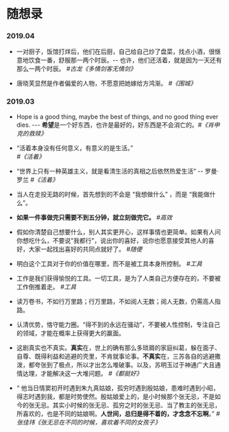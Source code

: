 # 随想录
### 2019.04
- 一对厨子，饭馆打烊后，他们在后厨，自己给自己炒了盘菜，找点小酒，很惬意地饮食一番，舒服那一两个时辰。-- 也许，他们还活着，就是因为一天还有那么一两个时辰。
*#古龙《多情剑客无情剑》*

- 唐晓芙显然是作者偏爱的人物，不愿意把她嫁给方鸿渐。
*#《围城》*

### 2019.03
- Hope is a good thing, maybe the best of things, and no good thing ever dies. --- **希望**是一个好东西，也许是最好的，好东西是不会消亡的。*#《肖申克的救赎》*

- “活着本身没有任何意义，有意义的是生活。”  
*#《活着》*

- “世界上只有一种英雄主义，就是看清生活的真相之后依然热爱生活” -- 罗曼·罗兰
*#《活着》*

- 当人在走投无路的时候，首先想到的不会是 “我想做什么” ，而是 “我能做什么”。


- **如果一件事做完只需要不到五分钟，就立刻做完它。**
*#高效*

- 假如你清楚自己想要什么，别人其实更开心，这样事情也更简单。如果有人问你想吃什么，不要说"我都行"，说出你的喜好，说你也愿意接受其他人的喜好，大家一起找出喜好的共同点就好了。
*#随便*

- 明白这个工具对于你的价值在哪里，而不是被工具本身所控制。
*#工具*

- 工作是我们获得愉悦的工具。一切工具，是为了人类自己方便存在的，不要被工作倒推着走。
*#工具*

- 读万卷书，不如行万里路；行万里路，不如阅人无数；阅人无数，仍需高人指路。

- 认清优势，恪守能力圈。“得不到的永远在骚动”，不要被人性控制，专注自己的领域，才能在概率上获得更大的赢面。

- 这剧真实也不真实。**真实**在，世上的确有那么多琐屑的家庭纠葛，躲在面子、自尊、既得利益和逃避的壳里，不肯就事论事。**不真实**在，三苏各自的逃避撒泼，都夸张到了极点，所以才出怎么堆破事。以及，苏明玉过于神通广大且通情达理，才能解决这一大堆问题。
*#《都挺好》*

- “ 他当日情窦初开时遇到朱九真姑娘，孤穷时遇到殷姑娘，患难时遇到小昭，得志时遇到我，都是时势使然。殷姑娘爱上的，是小时候那个张无忌，不是如今的张无忌。其实小时候的张无忌、孤穷之时的张无忌、当了教主的张无忌，所喜欢的，也是不同的姑娘啊。**人世间，总归是得不着的，才念念不忘啊**。”
*#张佳玮《张无忌在不同的时候，喜欢着不同的女孩子》*



